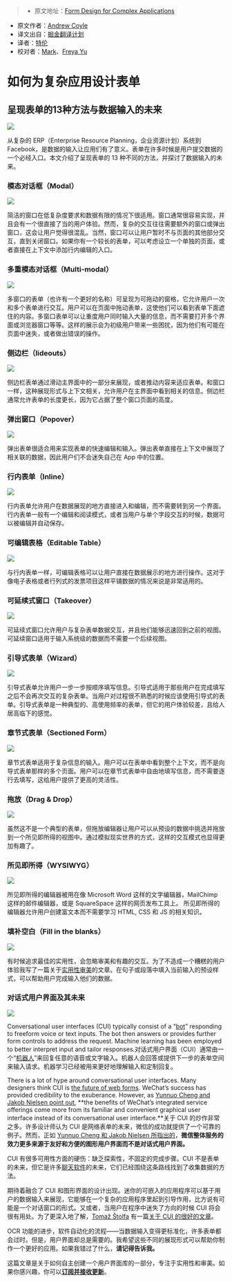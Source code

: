 > * 原文地址：[Form Design for Complex Applications](https://uxdesign.cc/form-design-for-complex-applications-d8a1d025eba6#.l08bq0kbt)
* 原文作者：[Andrew Coyle](https://uxdesign.cc/@CoyleAndrew?source=post_header_lockup)
* 译文出自：[掘金翻译计划](https://github.com/xitu/gold-miner)
* 译者：[特伦](https://www.behance.net/Funtrip)
* 校对者：[Mark](https://github.com/marcmoore)、[Freya Yu](https://github.com/ZiXYu)

# 如何为复杂应用设计表单

## 呈现表单的13种方法与数据输入的未来

<img class="progressiveMedia-noscript js-progressiveMedia-inner" src="https://cdn-images-1.medium.com/max/2000/1*RVpQciv-R44ZlAY_dKEXgw.jpeg">

从复杂的 ERP（Enterprise Resource Planning，企业资源计划）系统到 Facebook，是数据的输入让应用们有了意义。表单在许多时候是用户提交数据的一个必经入口。本文介绍了呈现表单的 13 种不同的方法，并探讨了数据输入的未来。

### 模态对话框（Modal）
<img class="progressiveMedia-noscript js-progressiveMedia-inner" src="https://cdn-images-1.medium.com/max/800/1*6zcZuyRJSVwO8KbIg_byLg.jpeg">

简洁的窗口在低复杂度要求和数据有限的情况下很适用。窗口通常很容易实现，并且会有一个很直接了当的用户体验。然而，复杂的交互往往需要额外的窗口或弹出窗口，这会让用户觉得很混乱。当然，窗口可以让用户暂时不与页面的其他部分交互，直到关闭窗口。如果你有一个较长的表单，可以考虑设立一个单独的页面，或者直接在上下文中添加行内编辑的入口。
				

### 多重模态对话框（Multi-modal）

<img class="progressiveMedia-noscript js-progressiveMedia-inner" src="https://cdn-images-1.medium.com/max/800/1*JV84BrsVxgFzozI-fHWcpQ.jpeg">

多窗口的表单（也许有一个更好的名称）可呈现为可拖动的窗格，它允许用户一次和多个表单进行交互。用户可以在页面中拖动表单，这使他们可以看到表单下面遮住的内容。多窗口表单可以让重度用户同时输入大量的信息，而不需要打开多个界面或浏览器窗口等等。这样的展示会为初级用户带来一些困扰，因为他们有可能在页面中迷失，或者做出错误的操作。


### 侧边栏（lideouts）

<img class="progressiveMedia-noscript js-progressiveMedia-inner" src="https://cdn-images-1.medium.com/max/800/1*_0eKR6PyTRnil20DAw90Dg.jpeg">

侧边栏表单通过滑动主界面中的一部分来展现，或者推动内容来适应表单。和窗口一样，这种展现形式与上下文相关，允许用户在主界面中看到相关的信息。侧边栏通常允许表单的长度更长，因为它占据了整个窗口页面的高度。
				


### 弹出窗口（Popover）

<img class="progressiveMedia-noscript js-progressiveMedia-inner" src="https://cdn-images-1.medium.com/max/800/1*k6h1MrBIg-DoCIMzcTmvgw.jpeg">

弹出表单很适合用来实现表单的快速编辑和输入。弹出表单直接在上下文中展现了相关联的数据，因此用户们不会迷失自己在 App 中的位置。
			


### 行内表单（Inline）
<img class="progressiveMedia-noscript js-progressiveMedia-inner" src="https://cdn-images-1.medium.com/max/800/1*woE3kW5k9ec9w7Aw7XfpHA.jpeg">

行内表单允许用户在数据展现的地方直接进入和编辑，而不需要转到另一个界面。行内表单一般有一个编辑和阅读模式，或者当用户与单个字段交互的时候，数据可以被编辑并自动保存。



### 可编辑表格（Editable Table）
<img class="progressiveMedia-noscript js-progressiveMedia-inner" src="https://cdn-images-1.medium.com/max/800/1*nsYFv81hhv5tJPG8wIuJ8Q.jpeg">

与行内表单一样，可编辑表格可以让用户直接在数据展示的地方进行操作。这对于像电子表格或者行列式的发票项目这样平铺数据的情况来说是非常适用的。



### 可延续式窗口（Takeover）

<img class="progressiveMedia-noscript js-progressiveMedia-inner" src="https://cdn-images-1.medium.com/max/800/1*uxYT1b0iR93t8M1eIrgVUw.jpeg">

可延续式窗口允许用户与复杂表单数据交互，并且他们能够迅速回到之前的视图。可延续窗口适用于输入系统级的数据而不需要一个后续视图。



### 引导式表单（Wizard）
<img class="progressiveMedia-noscript js-progressiveMedia-inner" src="https://cdn-images-1.medium.com/max/800/1*bUZdK24WxCYo351JD6h8hQ.jpeg">

引导式表单允许用户一步一步按顺序填写信息。引导式适用于那些用户在完成填写之后不会再次交互的复杂表单。当用户对过程很不熟悉的时候应该使用引导式的表单。引导式表单是一种典型的、高使用频率的表单，但它的用户体验较差，且给人居高临下的感觉。



### 章节式表单（Sectioned Form）

<img class="progressiveMedia-noscript js-progressiveMedia-inner" src="https://cdn-images-1.medium.com/max/800/1*cXVZjXUt4TRoxnc8HDRhsQ.jpeg">

章节式表单适用于复杂信息的输入。用户可以在表单中看到整个上下文，而不是向导式表单那样的多个页面。用户可以在章节式表单中自由地填写信息，而不需要逐行去填写，这给用户提供了更高的灵活性。



### 拖放（Drag & Drop）
<img class="progressiveMedia-noscript js-progressiveMedia-inner" src="https://cdn-images-1.medium.com/max/800/1*KsKwmpwYGnTbly2JHNy0iQ.jpeg">

虽然这不是一个典型的表单，但拖放编辑器让用户可以从预设的数据中挑选并拖放到一个所见即所得的视图中。通过模拟现实世界的方式，这样的交互模式也显得更加有趣了。



### 所见即所得（WYSIWYG）

<img class="progressiveMedia-noscript js-progressiveMedia-inner" src="https://cdn-images-1.medium.com/max/800/1*jID_5VgTs03MaRaxCD4d3Q.jpeg">

所见即所得的编辑器被用在像 Microsoft Word 这样的文字编辑器，MailChimp 这样的邮件编辑器，或是 SquareSpace 这样的网页发布工具上。 所见即所得的编辑器允许用户创建富文本而不需要学习 HTML, CSS 和 JS 的相关知识。


### 填补空白（Fill in the blanks）

<img class="progressiveMedia-noscript js-progressiveMedia-inner" src="https://cdn-images-1.medium.com/max/800/1*TO6FcUsAps09_1x1edIUVw.jpeg">

有时候追求最佳的实用性，会忽略审美和有趣的交互。为了不造成一个糟糕的用户体验我写了一篇关于[实用性审美](https://uxdesign.cc/aesthetics-matter-75060b7b572)的文章。在句子或段落中填入当前输入的预设样式，可以帮助用户完成输入他们的数据。



### 对话式用户界面及其未来

<img class="progressiveMedia-noscript js-progressiveMedia-inner" src="https://cdn-images-1.medium.com/max/800/1*GZcRV8jv6To_qil0mHSZeQ.jpeg">

Conversational user interfaces (CUI) typically consist of a “[bot](https://chatbotsmagazine.com/the-complete-beginner-s-guide-to-chatbots-8280b7b906ca)” responding to freeform voice or text inputs. The bot then answers or provides further form controls to address the request. Machine learning has been employed to better interpret input and tailor responses.对话式用户界面（CUI）通常由一个“[机器人](https://chatbotsmagazine.com/the-complete-beginner-s-guide-to-chatbots-8280b7b906ca)”来回复任意的语音或文字输入。机器人会回答或提供下一步的表单空间来输入请求。机器学习已经被用来更好地理解输入和定制回复。

There is a lot of hype around conversational user interfaces. Many designers think CUI is [the future of web forms](https://blog.prototypr.io/the-future-of-web-forms-4578485e1461). WeChat’s success has provided credibility to the exuberance. However, as [Yunnuo Cheng and Jakob Nielsen point out](https://www.nngroup.com/articles/wechat-integrated-ux/), **the benefits of WeChat’s integrated service offerings come more from its familiar and convenient graphical user interface instead of its conversational user interface.**关于 CUI 的炒作非常之多。许多设计师认为 CUI 是网络表单的未来，微信的成功就提供了一个可靠的例子。然而，正如 [Yunnuo Cheng 和 Jakob Nielsen 所指出的](https://www.nngroup.com/articles/wechat-integrated-ux/)，**微信整体服务的效力更多来源于友好和方便的图形用户界面而不是对话式用户界面。**

CUI 有很多可用性方面的硬伤：缺乏探索性，不固定的完成步骤。CUI 不是表单的未来，但它是许多[聊天软件](https://operator.com/)的未来，它们已经围绕这条路线找到了收集数据的方法。

期待着融合了 CUI 和图形界面的设计出现。迷你的可嵌入的应用程序可以基于用户的数据输入来展现，它能够在一个复杂的应用程序里起到引导作用，比方说有可能是一个对话窗口的形式。又或者，当用户在程序中迷失了方向的时候 CUI 将会很有用处。为了更深入地了解，[Tomaž Štolfa](https://medium.com/@tomazstolfa) 有一篇[关于 CUI 的很好的文章](https://medium.com/the-layer/the-future-of-conversational-ui-belongs-to-hybrid-interfaces-8a228de0bdb5)。



OCR 功能的进步，软件自动化的流程——当数据输入变得更标准化，许多表单都会过时。但是，用户界面却总是需要的。我希望这些不同的展现形式可以帮助你制作一个更好的应用。如果我错过了什么，**请记得告诉我。**

这篇文章是关于如何自主创建一个用户界面库的一部分，专注于实用性和审美。如果你感兴趣，你可以[**订阅并接收更新**](http://ohapollo.com/)。

